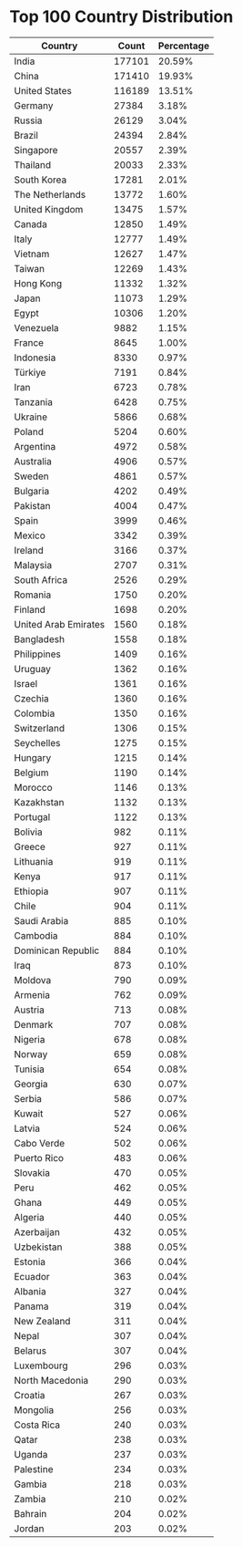 # Top 100 Country Distribution
| Country | Count | Percentage |
|----|----|----|
| India | 177101 | 20.59% |
| China | 171410 | 19.93% |
| United States | 116189 | 13.51% |
| Germany | 27384 | 3.18% |
| Russia | 26129 | 3.04% |
| Brazil | 24394 | 2.84% |
| Singapore | 20557 | 2.39% |
| Thailand | 20033 | 2.33% |
| South Korea | 17281 | 2.01% |
| The Netherlands | 13772 | 1.60% |
| United Kingdom | 13475 | 1.57% |
| Canada | 12850 | 1.49% |
| Italy | 12777 | 1.49% |
| Vietnam | 12627 | 1.47% |
| Taiwan | 12269 | 1.43% |
| Hong Kong | 11332 | 1.32% |
| Japan | 11073 | 1.29% |
| Egypt | 10306 | 1.20% |
| Venezuela | 9882 | 1.15% |
| France | 8645 | 1.00% |
| Indonesia | 8330 | 0.97% |
| Türkiye | 7191 | 0.84% |
| Iran | 6723 | 0.78% |
| Tanzania | 6428 | 0.75% |
| Ukraine | 5866 | 0.68% |
| Poland | 5204 | 0.60% |
| Argentina | 4972 | 0.58% |
| Australia | 4906 | 0.57% |
| Sweden | 4861 | 0.57% |
| Bulgaria | 4202 | 0.49% |
| Pakistan | 4004 | 0.47% |
| Spain | 3999 | 0.46% |
| Mexico | 3342 | 0.39% |
| Ireland | 3166 | 0.37% |
| Malaysia | 2707 | 0.31% |
| South Africa | 2526 | 0.29% |
| Romania | 1750 | 0.20% |
| Finland | 1698 | 0.20% |
| United Arab Emirates | 1560 | 0.18% |
| Bangladesh | 1558 | 0.18% |
| Philippines | 1409 | 0.16% |
| Uruguay | 1362 | 0.16% |
| Israel | 1361 | 0.16% |
| Czechia | 1360 | 0.16% |
| Colombia | 1350 | 0.16% |
| Switzerland | 1306 | 0.15% |
| Seychelles | 1275 | 0.15% |
| Hungary | 1215 | 0.14% |
| Belgium | 1190 | 0.14% |
| Morocco | 1146 | 0.13% |
| Kazakhstan | 1132 | 0.13% |
| Portugal | 1122 | 0.13% |
| Bolivia | 982 | 0.11% |
| Greece | 927 | 0.11% |
| Lithuania | 919 | 0.11% |
| Kenya | 917 | 0.11% |
| Ethiopia | 907 | 0.11% |
| Chile | 904 | 0.11% |
| Saudi Arabia | 885 | 0.10% |
| Cambodia | 884 | 0.10% |
| Dominican Republic | 884 | 0.10% |
| Iraq | 873 | 0.10% |
| Moldova | 790 | 0.09% |
| Armenia | 762 | 0.09% |
| Austria | 713 | 0.08% |
| Denmark | 707 | 0.08% |
| Nigeria | 678 | 0.08% |
| Norway | 659 | 0.08% |
| Tunisia | 654 | 0.08% |
| Georgia | 630 | 0.07% |
| Serbia | 586 | 0.07% |
| Kuwait | 527 | 0.06% |
| Latvia | 524 | 0.06% |
| Cabo Verde | 502 | 0.06% |
| Puerto Rico | 483 | 0.06% |
| Slovakia | 470 | 0.05% |
| Peru | 462 | 0.05% |
| Ghana | 449 | 0.05% |
| Algeria | 440 | 0.05% |
| Azerbaijan | 432 | 0.05% |
| Uzbekistan | 388 | 0.05% |
| Estonia | 366 | 0.04% |
| Ecuador | 363 | 0.04% |
| Albania | 327 | 0.04% |
| Panama | 319 | 0.04% |
| New Zealand | 311 | 0.04% |
| Nepal | 307 | 0.04% |
| Belarus | 307 | 0.04% |
| Luxembourg | 296 | 0.03% |
| North Macedonia | 290 | 0.03% |
| Croatia | 267 | 0.03% |
| Mongolia | 256 | 0.03% |
| Costa Rica | 240 | 0.03% |
| Qatar | 238 | 0.03% |
| Uganda | 237 | 0.03% |
| Palestine | 234 | 0.03% |
| Gambia | 218 | 0.03% |
| Zambia | 210 | 0.02% |
| Bahrain | 204 | 0.02% |
| Jordan | 203 | 0.02% |
